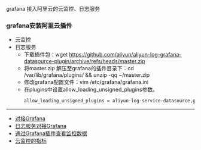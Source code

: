 grafana 接入阿里云的云监控、日志服务

### grafana安装阿里云插件
- 云监控
- 日志服务
  - 下载插件包：wget https://github.com/aliyun/aliyun-log-grafana-datasource-plugin/archive/refs/heads/master.zip
  - 将master.zip 解压至grafana的插件目录下：cd /var/lib/grafana/plugins/ && unzip -qq ~/master.zip
  - 修改grafana配置文件：vim /etc/grafana/grafana.ini
  - 在plugins中设置allow_loading_unsigned_plugins参数。
    ```bash
    allow_loading_unsigned_plugins = aliyun-log-service-datasource,grafana-log-service-datasource
    ```
---
- [对接Grafana](https://help.aliyun.com/document_detail/109434.html?spm=5176.22414175.sslink.1.648f403fbxKBx8)
- [日志服务对接Grafana](https://help.aliyun.com/document_detail/60952.html)
- [通过Grafana插件查看监控数据](https://www.alibabacloud.com/help/zh/cloudmonitor/latest/use-grafana-to-view-the-monitoring-data)
- [云监控的指标](https://www.alibabacloud.com/help/zh/cloudmonitor/latest/appendix-1-metrics)